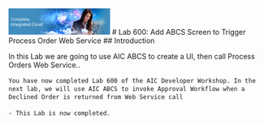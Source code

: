 <img class="float-right" src="images/j2c-logo.png" width="200">
# Lab 600: Add ABCS Screen to Trigger Process Order Web Service
## Introduction

In this Lab we are going to use AIC ABCS to create a UI, then call Process Orders Web Service..




```
You have now completed Lab 600 of the AIC Developer Workshop. In the next lab, we will use AIC ABCS to invoke Approval Workflow when a Declined Order is returned from Web Service call

- This Lab is now completed.


